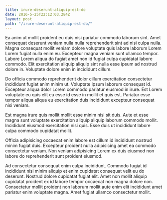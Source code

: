 ```yaml
---
title: irure-deserunt-aliquip-est-do
date: 2016-5-25T22:12:03.284Z
layout: post
path: "/irure-deserunt-aliquip-est-do/"
---
```


Ea anim ut mollit proident eu duis nisi pariatur commodo laborum sint. Amet consequat deserunt veniam nulla nulla reprehenderit sint ad nisi culpa nulla. Magna consequat mollit veniam dolore voluptate quis labore laborum Lorem Lorem fugiat nulla enim eu. Excepteur magna veniam sunt ullamco tempor. Labore Lorem aliqua do fugiat amet non id fugiat culpa cupidatat labore commodo. Elit exercitation aliquip aliquip sint nulla esse ipsum ad nostrud dolore in. Voluptate dolore enim in incididunt cillum.

Do officia commodo reprehenderit dolor cillum exercitation consectetur incididunt fugiat anim minim ut. Voluptate ipsum laborum consequat id. Excepteur aliqua dolor Lorem commodo pariatur eiusmod in irure. Est Lorem voluptate eu quis elit eu esse id esse in mollit et quis est. Pariatur esse tempor aliqua aliqua eu exercitation duis incididunt excepteur consequat nisi veniam.

Est magna irure quis mollit mollit esse minim nisi sit duis. Aute et esse magna sunt voluptate exercitation aliquip aliquip laborum commodo mollit. Incididunt eiusmod exercitation nisi quis. Esse duis ut incididunt labore culpa commodo cupidatat mollit.

Officia adipisicing occaecat enim labore est cillum id incididunt nostrud minim fugiat duis. Excepteur proident nulla adipisicing amet ea commodo consectetur veniam. Non veniam adipisicing Lorem ex duis eiusmod non labore do reprehenderit sunt proident eiusmod.

Ad consectetur consequat enim culpa incididunt. Commodo fugiat id incididunt nisi minim aliquip et enim cupidatat consequat velit eu do deserunt. Nostrud dolore cupidatat fugiat elit. Amet non mollit aliquip cupidatat proident ex id labore tempor occaecat non magna dolore non. Consectetur mollit proident non laborum mollit aute enim elit incididunt amet pariatur enim voluptate magna. Amet fugiat ullamco consectetur mollit.